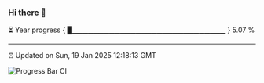 ### Hi there 👋

⏳ Year progress { █▁▁▁▁▁▁▁▁▁▁▁▁▁▁▁▁▁▁▁▁▁▁▁▁▁▁▁▁▁ } 5.07 %

---

⏰ Updated on Sun, 19 Jan 2025 12:18:13 GMT

![Progress Bar CI](https://github.com/code-lakshay/GitHub-Actions-Demo/workflows/Progress%20Bar%20CI/badge.svg)
